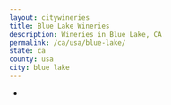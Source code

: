 ```yaml
---
layout: citywineries
title: Blue Lake Wineries
description: Wineries in Blue Lake, CA
permalink: /ca/usa/blue-lake/
state: ca
county: usa
city: blue lake
---
```

-
